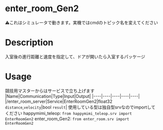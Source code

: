 # enter_room_Gen2

:warning:これはシミュレータで動きます。実機ではcmdのトピック名を変えてください

# Description
入室後の進行距離と速度を指定して、ドアが開いたら入室するパッケージ

# Usage
競技用マスターからはサービスで立ち上げます
|Name|Communication|Type|Input|Output|
|----|----|----|----|----|
|/enter_room_server|Service|EnterRoomGen2|float32 `distance`,`velocity`|bool `result`|
使用している型は独自型srvなのでimportしてください
happymimi_teleop:
`from happymimi_teleop.srv import EnterRoomGen2`
enter_room_Gen2:
`from enter_room.srv import EnterRoomGen2`
